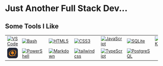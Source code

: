 # Just Another Full Stack Dev...

## Some Tools I Like

<table>
    <tr>
        <td>
            <a href="#"
                ><img
                    alt="VS Code"
                    width="40"
                    src="https://github.com/onemarc/tech-icons/raw/main/icons/vscode-dark.svg"
            /></a>
        </td>
        <td>
            <a href="#"
                ><img
                    alt="Bash"
                    width="40"
                    src="https://github.com/onemarc/tech-icons/raw/main/icons/bash-dark.svg"
            /></a>
        </td>
        <td>
            <a href="#"
                ><img
                    alt="HTML5"
                    width="40"
                    src="https://github.com/onemarc/tech-icons/raw/main/icons/html.svg"
            /></a>
        </td>
        <td>
            <a href="#"
                ><img
                    alt="CSS3"
                    width="40"
                    src="https://github.com/onemarc/tech-icons/raw/main/icons/css.svg"
            /></a>
        </td>
        <td>
            <a href="#"
                ><img
                    alt="JavaScript"
                    width="40"
                    src="https://github.com/onemarc/tech-icons/raw/main/icons/javascript.svg"
            /></a>
        </td>
        <td>
            <a href="#"
                ><img
                    alt="SQLite"
                    width="40"
                    src="https://github.com/onemarc/tech-icons/raw/main/icons/sqllite.svg"
            /></a>
        </td>
        <td>
            <a href="#"
                ><img
                    alt="SvelteKit"
                    width="40"
                    src="https://github.com/onemarc/tech-icons/raw/main/icons/svelte-dark.svg"
            /></a>
        </td>
        <td>
            <a href="#"
                ><img
                    alt="Asterisk"
                    width="40"
                    src="https://github.com/onemarc/tech-icons/raw/main/icons/svelte-dark.svg"
            /></a>
        </td>
    </tr>
    <tr>
        <td>
            <a href="#"
                ><img
                    alt="Git"
                    width="40"
                    src="https://github.com/ThatRex/ThatRex/raw/main/icons/asterisk-dark.svg"
            /></a>
        </td>   
        <td>
            <a href="#"
                ><img
                    alt="PowerShell"
                    width="40"
                    src="https://github.com/onemarc/tech-icons/raw/main/icons/powershell-dark.svg"
            /></a>
        </td>     
        <td>
            <a href="#"
                ><img
                    alt="Markdown"
                    width="40"
                    src="https://github.com/onemarc/tech-icons/raw/main/icons/markdown-light.svg"
            /></a>
        </td>
        <td>
            <a href="#"
                ><img
                    alt="tailwindcss"
                    width="40"
                    src="https://github.com/onemarc/tech-icons/raw/main/icons/tailwindcss-dark.svg"
            /></a>
        </td>
        <td>
            <a href="#"
                ><img
                    alt="TypeScript"
                    width="40"
                    src="https://github.com/onemarc/tech-icons/raw/main/icons/typescript.svg"
            /></a>
        </td>
        <td>
            <a href="#"
                ><img
                    alt="PostgreSQL"
                    width="40"
                    src="https://github.com/onemarc/tech-icons/raw/main/icons/postgressql-dark.svg"
            /></a>
        </td>
    </tr>
</table>

